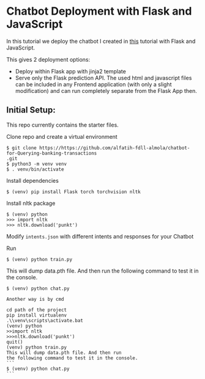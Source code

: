 # Chatbot Deployment with Flask and JavaScript

In this tutorial we deploy the chatbot I created in [this](https://github.com/alfatih-fdll-almola/chatbot-for-Querying-banking-transactions
) tutorial with Flask and JavaScript.

This gives 2 deployment options:
- Deploy within Flask app with jinja2 template
- Serve only the Flask prediction API. The used html and javascript files can be included in any Frontend application (with only a slight modification) and can run completely separate from the Flask App then.

## Initial Setup:
This repo currently contains the starter files.

Clone repo and create a virtual environment
```
$ git clone https://https://github.com/alfatih-fdll-almola/chatbot-for-Querying-banking-transactions
.git
$ python3 -m venv venv
$ . venv/bin/activate
```
Install dependencies
```
$ (venv) pip install Flask torch torchvision nltk
```
Install nltk package
```
$ (venv) python
>>> import nltk
>>> nltk.download('punkt')
```
Modify `intents.json` with different intents and responses for your Chatbot

Run
```
$ (venv) python train.py
```
This will dump data.pth file. And then run
the following command to test it in the console.
```
$ (venv) python chat.py
```

``````````````````````````````````````````````````````````````````````````````````````````
Another way is by cmd 

cd path of the project
pip install virtualenv
.\\venv\scripts\activate.bat
(venv) python
>>import nltk
>>>nltk.download('punkt')
quit()
(venv) python train.py
This will dump data.pth file. And then run
the following command to test it in the console.
```
$ (venv) python chat.py
```
